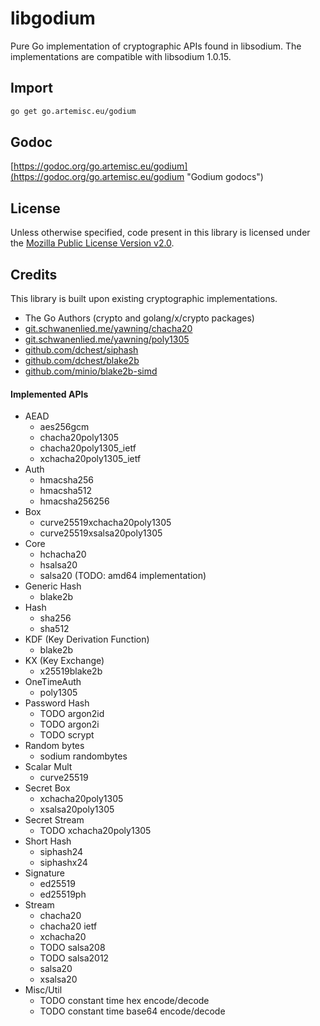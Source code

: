 # libgodium
Pure Go implementation of cryptographic APIs found in libsodium. The
implementations are compatible with libsodium 1.0.15.

## Import

```bash
go get go.artemisc.eu/godium
```

## Godoc
[https://godoc.org/go.artemisc.eu/godium](https://godoc.org/go.artemisc.eu/godium "Godium godocs")

## License
Unless otherwise specified, code present in this library is licensed under the
[Mozilla Public License Version v2.0](https://www.mozilla.org/en-US/MPL/2.0/ "MPL v2.0").

## Credits
This library is built upon existing cryptographic implementations.

* The Go Authors (crypto and golang/x/crypto packages)
* [git.schwanenlied.me/yawning/chacha20](https://godoc.org/git.schwanenlied.me/yawning/chacha20)
* [git.schwanenlied.me/yawning/poly1305](https://godoc.org/git.schwanenlied.me/yawning/poly1305)
* [github.com/dchest/siphash](https://godoc.org/github.com/dchest/siphash)
* [github.com/dchest/blake2b](https://godoc.org/github.com/dchest/blake2b)
* [github.com/minio/blake2b-simd](https://godoc.org/github.com/minio/blake2b-simd)

#### Implemented APIs
* AEAD
    * aes256gcm
    * chacha20poly1305
    * chacha20poly1305\_ietf
    * xchacha20poly1305\_ietf
* Auth
    * hmacsha256
    * hmacsha512
    * hmacsha256256
* Box
    * curve25519xchacha20poly1305
    * curve25519xsalsa20poly1305
* Core
    * hchacha20
    * hsalsa20
    * salsa20 (TODO: amd64 implementation)
* Generic Hash
    * blake2b
* Hash
    * sha256
    * sha512
* KDF (Key Derivation Function)
    * blake2b
* KX (Key Exchange)
    * x25519blake2b
* OneTimeAuth
    * poly1305
* Password Hash
    * TODO argon2id
    * TODO argon2i
    * TODO scrypt
* Random bytes
    * sodium randombytes
* Scalar Mult
    * curve25519
* Secret Box
    * xchacha20poly1305
    * xsalsa20poly1305
* Secret Stream
    * TODO xchacha20poly1305
* Short Hash
    * siphash24
    * siphashx24
* Signature
    * ed25519
    * ed25519ph
* Stream
    * chacha20
    * chacha20 ietf
    * xchacha20
    * TODO salsa208
    * TODO salsa2012
    * salsa20
    * xsalsa20
* Misc/Util
    * TODO constant time hex encode/decode
    * TODO constant time base64 encode/decode
